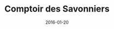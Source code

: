 ---
layout: site
title: "Comptoir des Savonniers"
date: 2016-01-20
categories: [community]
version: 1.4.2
major: 1
minor: 4
patch: 2
slug: comptoir-des-savonniers
link: http://www.comptoir-des-savonniers.com/#!/en/
permalink: /sites/:slug
---
